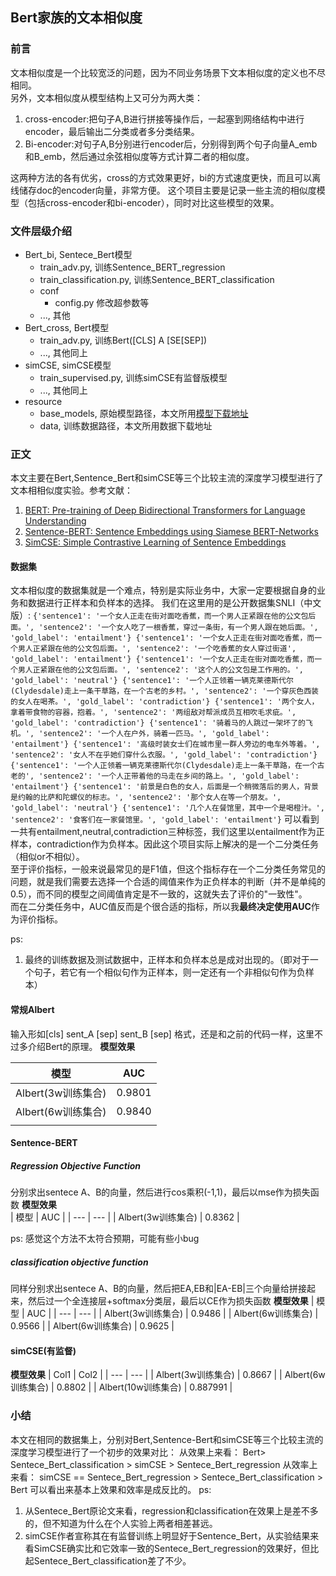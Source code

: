 ## Bert家族的文本相似度
### 前言
文本相似度是一个比较宽泛的问题，因为不同业务场景下文本相似度的定义也不尽相同。   
另外，文本相似度从模型结构上又可分为两大类：
1. cross-encoder:把句子A,B进行拼接等操作后，一起塞到网络结构中进行encoder，最后输出二分类或者多分类结果。
2. Bi-encoder:对句子A,B分别进行encoder后，分别得到两个句子向量A_emb和B_emb，然后通过余弦相似度等方式计算二者的相似度。

这两种方法的各有优劣，cross的方式效果更好，bi的方式速度更快，而且可以离线储存doc的encoder向量，非常方便。
这个项目主要是记录一些主流的相似度模型（包括cross-encoder和bi-encoder），同时对比这些模型的效果。

### 文件层级介绍
* Bert_bi, Sentece_Bert模型
    * train_adv.py, 训练Sentence_BERT_regression
    * train_classification.py, 训练Sentence_BERT_classification
    * conf
        * config.py 修改超参数等
    * ..., 其他
* Bert_cross, Bert模型
    * train_adv.py, 训练Bert([CLS] A [SE[SEP])
    * ..., 其他同上
* simCSE, simCSE模型
    * train_supervised.py, 训练simCSE有监督版模型
    * ..., 其他同上
* resource
    * base_models, 原始模型路径，本文所用[模型下载地址](https://huggingface.co/voidful/albert_chinese_base)
    * data, 训练数据路径，本文所用数据下载地址
### 正文
本文主要在Bert,Sentence_Bert和simCSE等三个比较主流的深度学习模型进行了文本相相似度实验。参考文献：   
1. [BERT: Pre-training of Deep Bidirectional Transformers for
Language Understanding](https://arxiv.org/pdf/1810.04805.pdf)
2. [Sentence-BERT: Sentence Embeddings using Siamese BERT-Networks](https://arxiv.org/pdf/1908.10084.pdf)
3. [SimCSE: Simple Contrastive Learning of Sentence Embeddings](https://arxiv.org/pdf/2104.08821.pdf)
#### 数据集
文本相似度的数据集就是一个难点，特别是实际业务中，大家一定要根据自身的业务和数据进行正样本和负样本的选择。
我们在这里用的是公开数据集SNLI（中文版）:
`{'sentence1': '一个女人正走在街对面吃香蕉，而一个男人正紧跟在他的公文包后面。', 'sentence2': '一个女人吃了一根香蕉，穿过一条街，有一个男人跟在她后面。', 'gold_label': 'entailment'}
{'sentence1': '一个女人正走在街对面吃香蕉，而一个男人正紧跟在他的公文包后面。', 'sentence2': '一个吃香蕉的女人穿过街道', 'gold_label': 'entailment'}
{'sentence1': '一个女人正走在街对面吃香蕉，而一个男人正紧跟在他的公文包后面。', 'sentence2': '这个人的公文包是工作用的。', 'gold_label': 'neutral'}
{'sentence1': '一个人正领着一辆克莱德斯代尔(Clydesdale)走上一条干草路，在一个古老的乡村。', 'sentence2': '一个穿灰色西装的女人在喝茶。', 'gold_label': 'contradiction'}
{'sentence1': '两个女人，拿着带食物的容器，抱着。', 'sentence2': '两组敌对帮派成员互相吹毛求疵。', 'gold_label': 'contradiction'}
{'sentence1': '骑着马的人跳过一架坏了的飞机。', 'sentence2': '一个人在户外，骑着一匹马。', 'gold_label': 'entailment'}
{'sentence1': '高级时装女士们在城市里一群人旁边的电车外等着。', 'sentence2': '女人不在乎她们穿什么衣服。', 'gold_label': 'contradiction'}
{'sentence1': '一个人正领着一辆克莱德斯代尔(Clydesdale)走上一条干草路，在一个古老的', 'sentence2': '一个人正带着他的马走在乡间的路上。', 'gold_label': 'entailment'}
{'sentence1': '前景是白色的女人，后面是一个稍微落后的男人，背景是约翰的比萨和陀螺仪的标志。', 'sentence2': '那个女人在等一个朋友。', 'gold_label': 'neutral'}
{'sentence1': '几个人在餐馆里，其中一个是喝橙汁。', 'sentence2': '食客们在一家餐馆里。', 'gold_label': 'entailment'}`
可以看到一共有entailment,neutral,contradiction三种标签，我们这里以entailment作为正样本，contradiction作为负样本。因此这个项目实际上解决的是一个二分类任务（相似or不相似）。   
至于评价指标，一般来说最常见的是F1值，但这个指标存在一个二分类任务常见的问题，就是我们需要去选择一个合适的阈值来作为正负样本的判断（并不是单纯的0.5），而不同的模型之间阈值肯定是不一致的，这就失去了评价的"一致性"。   
而在二分类任务中，AUC值反而是个很合适的指标，所以我**最终决定使用AUC**作为评价指标。

ps:
1. 最终的训练数据及测试数据中，正样本和负样本总是成对出现的。（即对于一个句子，若它有一个相似句作为正样本，则一定还有一个非相似句作为负样本）
#### 常规Albert
输入形如[cls] sent_A [sep] sent_B [sep] 格式，还是和之前的代码一样，这里不过多介绍Bert的原理。
**模型效果**

| 模型 | AUC |
| --- | --- |
| Albert(3w训练集合) | 0.9801 |
| Albert(6w训练集合) | 0.9840 |
|  |  |

#### Sentence-BERT
##### Regression Objective Function
分别求出sentece A、B的向量，然后进行cos乘积(-1,1)，最后以mse作为损失函数
**模型效果**  
| 模型 | AUC |
| --- | --- |
| Albert(3w训练集合) | 0.8362 |

ps: 感觉这个方法不太符合预期，可能有些小bug

##### classification objective function
同样分别求出sentece A、B的向量，然后把EA,EB和|EA-EB|三个向量给拼接起来，然后过一个全连接层+softmax分类层，最后以CE作为损失函数
**模型效果** 
| 模型 | AUC |
| --- | --- |
| Albert(3w训练集合) | 0.9486 |
| Albert(6w训练集合) | 0.9566 |
| Albert(6w训练集合) | 0.9625 |

#### simCSE(有监督)
**模型效果** 
| Col1 | Col2 |
| --- | --- |
| Albert(3w训练集合) | 0.8667 |
| Albert(6w训练集合) | 0.8802 |
| Albert(10w训练集合) | 0.887991 |


### 小结
本文在相同的数据集上，分别对Bert,Sentence-Bert和simCSE等三个比较主流的深度学习模型进行了一个初步的效果对比：
从效果上来看：
Bert> Sentece_Bert_classification > simCSE > Sentece_Bert_regression
从效率上来看：
simCSE == Sentece_Bert_regression > Sentece_Bert_classification > Bert
可以看出来基本上效果和效率是成反比的。
ps:
1. 从Sentece_Bert原论文来看，regression和classification在效果上是差不多的，但不知道为什么在个人实验上两者相差甚远。
2. simCSE作者宣称其在有监督训练上明显好于Sentence_Bert，从实验结果来看SimCSE确实比和它效率一致的Sentece_Bert_regression的效果好，但比起Sentece_Bert_classification差了不少。
